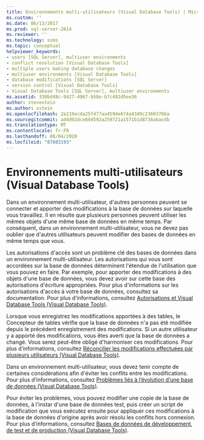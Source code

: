 ```yaml
---
title: Environnements multi-utilisateurs (Visual Database Tools) | Microsoft Docs
ms.custom: ''
ms.date: 06/13/2017
ms.prod: sql-server-2014
ms.reviewer: ''
ms.technology: ssms
ms.topic: conceptual
helpviewer_keywords:
- users [SQL Server], multiuser environments
- conflict resolution [Visual Database Tools]
- multiple users making database changes
- multiuser environments [Visual Database Tools]
- database modifications [SQL Server]
- version control [Visual Database Tools]
- Visual Database Tools [SQL Server], multiuser environments
ms.assetid: 330bd48c-9427-4967-b58e-b7c492d5ee36
author: stevestein
ms.author: sstein
ms.openlocfilehash: 2e219ecda25f477aa459de674a43d9c2360376ba
ms.sourcegitcommit: ad4d92dce894592a259721a1571b1d8736abacdb
ms.translationtype: MT
ms.contentlocale: fr-FR
ms.lasthandoff: 08/04/2020
ms.locfileid: "87603193"
---
```

# <a name="multiuser-environments-visual-database-tools"></a>Environnements multi-utilisateurs (Visual Database Tools)
  Dans un environnement multi-utilisateur, d'autres personnes peuvent se connecter et apporter des modifications à la base de données sur laquelle vous travaillez. Il en résulte que plusieurs personnes peuvent utiliser les mêmes objets d'une même base de données en même temps. Par conséquent, dans un environnement multi-utilisateur, vous ne devez pas oublier que d'autres utilisateurs peuvent modifier des bases de données en même temps que vous.  
  
 Les autorisations d'accès sont un problème clé des bases de données dans un environnement multi-utilisateur. Les autorisations qui vous sont accordées sur la base de données déterminent l'étendue de l'utilisation que vous pouvez en faire. Par exemple, pour apporter des modifications à des objets d'une base de données, vous devez avoir sur cette base des autorisations d'écriture appropriées. Pour plus d'informations sur les autorisations d'accès à votre base de données, consultez sa documentation. Pour plus d’informations, consultez [Autorisations et Visual Database Tools &#40;Visual Database Tools&#41;](visual-database-tools.md).  
  
 Lorsque vous enregistrez les modifications apportées à des tables, le Concepteur de tables vérifie que la base de données n'a pas été modifiée depuis le précédent enregistrement des modifications. Si un autre utilisateur y a apporté des modifications, vous êtes averti que la base de données a changé. Vous serez peut-être obligé d'harmoniser ces modifications. Pour plus d’informations, consultez [Réconcilier les modifications effectuées par plusieurs utilisateurs &#40;Visual Database Tools&#41;](reconcile-changes-made-by-multiple-users-visual-database-tools.md).  
  
 Dans un environnement multi-utilisateur, vous devez tenir compte de certaines considérations afin d'éviter les conflits entre les modifications. Pour plus d’informations, consultez [Problèmes liés à l’évolution d’une base de données &#40;Visual Database Tools&#41;](issues-of-database-evolution-visual-database-tools.md).  
  
 Pour éviter les problèmes, vous pouvez modifier une copie de la base de données, à l'instar d'une base de données test, puis créer un script de modification que vous exécutez ensuite pour appliquer ces modifications à la base de données d'origine après avoir résolu les conflits hors connexion. Pour plus d’informations, consultez [Bases de données de développement, de test et de production &#40;Visual Database Tools&#41;](development-test-and-production-databases-visual-database-tools.md).  
  
  
